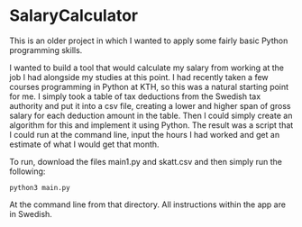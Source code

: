 # SalaryCalculator

This is an older project in which I wanted to apply some fairly basic Python programming skills.

I wanted to build a tool that would calculate my salary from working at the job I had alongside my studies at this point. I had recently taken a few courses programming in Python at KTH, so this was a natural starting point for me. I simply took a table of tax deductions from the Swedish tax authority and put it into a csv file, creating a lower and higher span of gross salary for each deduction amount in the table. Then I could simply create an algorithm for this and implement it using Python. The result was a script that I could run at the command line, input the hours I had worked and get an estimate of what I would get that month.

To run, download the files main1.py and skatt.csv and then simply run the following:

```
python3 main.py
```

At the command line from that directory. All instructions within the app are in Swedish.
